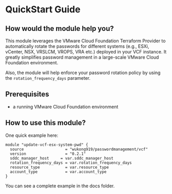 # QuickStart Guide

## How would the module help you?
This module leverages the VMware Cloud Foundation Terraform Provider to automatically rotate the passwords for different systems (e.g., ESXi, vCenter, NSX, VRSLCM, VROPS, VRA etc.) deployed in your VCF instance. It greatly simplifies password management in a large-scale VMware Cloud Foundation environment.

Also, the module will help enforce your password rotation policy by using the `rotation_frequency_days` parameter.

## Prerequisites
* a running VMware Cloud Foundation environment

## How to use this module?
One quick example here:

```hcl
module "update-vcf-esx-system-pwd" {
  source                  = "wukong919/passwordmanagement/vcf"
  version                 = "0.2.1"
  sddc_manager_host     = var.sddc_manager_host
  rotation_frequency_days = var.rotation_frequency_days
  resource_type           = var.resource_type
  account_type            = var.account_type
}
```
You can see a complete example in the docs folder.
